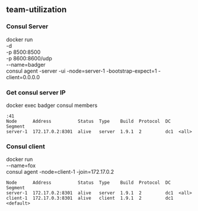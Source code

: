 ## team-utilization

### Consul Server
docker run \
    -d \
    -p 8500:8500 \
    -p 8600:8600/udp \
    --name=badger \
    consul agent -server -ui -node=server-1 -bootstrap-expect=1 -client=0.0.0.0


### Get consul server IP
docker exec badger consul members

```
:41
Node      Address          Status  Type    Build  Protocol  DC   Segment
server-1  172.17.0.2:8301  alive   server  1.9.1  2         dc1  <all>
```

### Consul client

docker run \
   --name=fox \
   consul agent -node=client-1 -join=172.17.0.2

```docker exec badger consul members                                                      root@DESKTOP-NG0SFLN 22:35:35
Node      Address          Status  Type    Build  Protocol  DC   Segment
server-1  172.17.0.2:8301  alive   server  1.9.1  2         dc1  <all>
client-1  172.17.0.3:8301  alive   client  1.9.1  2         dc1  <default>
```
